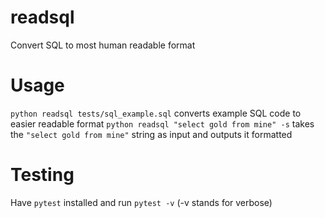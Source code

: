 # readsql

Convert SQL to most human readable format

# Usage

`python readsql tests/sql_example.sql` converts example SQL code to easier readable format
`python readsql "select gold from mine" -s` takes the `"select gold from mine"` string as input and outputs it formatted

# Testing

Have `pytest` installed and run `pytest -v` (-v stands for verbose)
